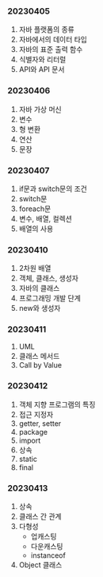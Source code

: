 ### 20230405
1. 자바 플랫폼의 종류
2. 자바에서의 데이터 타입
3. 자바의 표준 출력 함수
4. 식별자와 리터럴
5. API와 API 문서
### 20230406
1. 자바 가상 머신
2. 변수
3. 형 변환
4. 연산
5. 문장
### 20230407
1. if문과 switch문의 조건
2. switch문
3. foreach문
4. 변수, 배열, 컬렉션
5. 배열의 사용
### 20230410
1. 2차원 배열
2. 객체, 클래스, 생성자
3. 자바의 클래스
4. 프로그래밍 개발 단계
5. new와 생성자
### 20230411
1. UML
2. 클래스 메서드
3. Call by Value
### 20230412
1. 객체 지향 프로그램의 특징
2. 접근 지정자
3. getter, setter
4. package
5. import
6. 상속
7. static
8. final
### 20230413
1. 상속
2. 클래스 간 관계
3. 다형성
    - 업캐스팅
    - 다운캐스팅
    - instanceof
4. Object 클래스